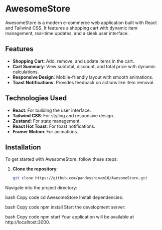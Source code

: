 # AwesomeStore

AwesomeStore is a modern e-commerce web application built with React and Tailwind CSS. It features a shopping cart with dynamic item management, real-time updates, and a sleek user interface.

## Features

- **Shopping Cart**: Add, remove, and update items in the cart.
- **Cart Summary**: View subtotal, discount, and total price with dynamic calculations.
- **Responsive Design**: Mobile-friendly layout with smooth animations.
- **Toast Notifications**: Provides feedback on actions like item removal.

## Technologies Used

- **React**: For building the user interface.
- **Tailwind CSS**: For styling and responsive design.
- **Zustand**: For state management.
- **React Hot Toast**: For toast notifications.
- **Framer Motion**: For animations.

## Installation

To get started with AwesomeStore, follow these steps:

1. **Clone the repository**:

   ```bash
   git clone https://github.com/pandeyshivam10/AwesomeStore.git
Navigate into the project directory:

bash
Copy code
cd AwesomeStore
Install dependencies:

bash
Copy code
npm install
Start the development server:

bash
Copy code
npm start
Your application will be available at http://localhost:3000.
